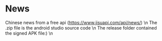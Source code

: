 # News
Chinese news from a free api (https://www.jisuapi.com/api/news/) \n
The .zip file is the android studio source code \n
The release folder contained the signed APK file:) \n
